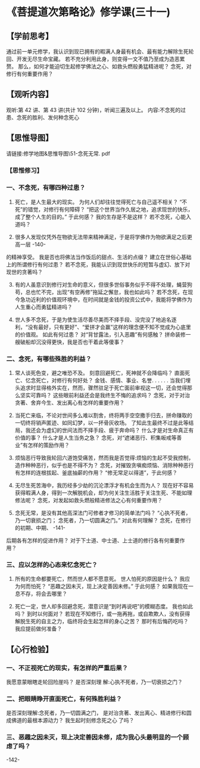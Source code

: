 
# 《菩提道次第略论》修学课(三十一)

## 【学前思考】

通过前一单元修学，我认识到现已拥有的暇满人身最有机会、最有能力解除生死轮回、开发无尽生命宝藏。
若不充分利用此身，则变得一文不值乃至成为造恶累赘。
那么，如何才能迫切生起修学佛法之心、如救头燃般勇猛精进呢？
念死，对修行有何重要作用？

## 【观听内容】

观听:第 42 讲、第 43 讲(共计 102 分钟)，听闻三遍及以上。
内容:不念死的过患、念死的胜利、发何种念死心

## 【思惟导图】

请链接:修学地图&思惟导图\51-念死无常. pdf

### 【思惟修习】

### 一、不念死，有哪四种过患？

1. 死亡，是人生最大的现实。
   为何人们却往往觉得死亡与自己遥不相关？
   “不死”的错觉，对修行有何障碍？
   “把这个世界当作久居之地，追求现世的快乐，成了整个人生的目的。”
   于此何感？
   我的生存是不是这样？
   若不念死，心能入道吗？

2. 很多人发现仅凭外在物欲无法带来精神满足，于是将学佛作为物欲满足之后更高一层
   -140-

的精神享受。
我是否也将佛法当作饭后的甜点、生活的点缀？
建立在世俗心基础上的所谓修行有何过患？
若不念死，我能认识到现世快乐的短暂与虚幻、放下对现世的贪著吗？

3. 有的人虽意识到修行对生命的意义，但很多世俗事务似乎不得不处理，蝇营狗苟，总也忙不完，出现“有空再修”拖延之懈怠，我也如此吗？
   若不念死，在现今急功近利的价值观环境中，在时间就是金钱的投资公式中，我能将学佛作为人生重心而勇猛精进吗？

4. 世人多不念死，于是为使生活尽善尽美而不择手段、没完没了地追名逐利，“没有最好，只有更好”、“爱拼才会赢”这样的理念便不知不觉成为心底里的价值观。
   如此有何过患？
   对“背甘露法，引入恶趣”有何感触？
   拼命装修一艘破船却沉没得更快，我是否也干着此等傻事？

### 二、念死，有哪些殊胜的利益？

1. 常人谈死色变，避之唯恐不及。
   刻意回避死亡，死神就不会降临吗？
   直面死亡、忆念死亡，对修行有何好处？
   金钱、感情、事业、名誉. . . . . . 当我们埋头追求时显得格外实在，然而，骤然驻足于死亡面前审视这一切，还会觉得那么坚实可靠吗？
   这些眼前利益还会是我终生不悔的追求吗？
   念死，对于对治贪著、舍弃今生、发出离心有怎样的重要作用？

2. 当死亡来临，不论对世间多么难以割舍，终将两手空空撒手归去，拼命赚取的一切终将销声匿迹、如同幻梦，以一抔骨灰收场。
   了知此生最终不过是此等结局，我还会为虚幻的世间法而不择手段、疲于奔命吗？
   什么才是对生命真正有价值的事？
   什么才是人生当务之急？
   念死，对“遮诸恶行、积集皈戒等善业”有怎样的策励作用？

3. 烦恼恶行导致我轮回六道饱受痛苦，然而我是否觉得:烦恼的生起不受我控制，造作种种恶行，似乎也是不得不为？
   念死，对摧毁贪嗔痴烦恼、消除种种恶行有怎样的连根拔起、釜底抽薪的作用？
   “修无常足以得道”，于此何感？

4. 无尽生死苦海中，我历经多少劫的沉沦漂浮才有机会生而为人？
   现在好不容易获得暇满人身，得到一次解脱机会，却为何关注生活胜于关注生死、不能如理修法呢？
   念死，对发起如救头燃般精进修法之心有何重要作用？

5. 念死无常，是没有其他高深法门可修者才修习的简单法门吗？
   “心执不死者，乃一切衰损之门；
   念死者，乃一切圆满之门。”
   对此有何理解？
   念死，在修行的初期、中期、
   -141-

后期各有怎样的促进作用？
对于下士道、中士道、上士道的修行各有何重要作用？

### 三、应以怎样的心态来忆念死亡？

1. 所有的生命都要死亡，然而世人都不愿意死。
   世人怕死的原因是什么？
   我应为何而怕死？
   “恶趣之因未灭，现上决定善因未修。”
   于此何感？
   如果我现在一息不存，将会去哪里？

2. 死亡一定，世人却多回避念死，潜意识是“到时再说吧”的模糊态度。
   我也如此吗？
   到时以何面对？
   若现在不知修行，或一拖再拖，或自欺欺人，没有获得解脱生死的自主之力，临终将会生起怎样的身心之苦？
   那时有后悔药吃吗？
   我应提前做何准备？

## 【心行检验】

### 一、不正视死亡的现实，有怎样的严重后果？

我愿意蒙眼瞎走轮回险崖吗？
是否深刻理
解:心执不死者，乃一切衰损之门？

### 二、把眼睛睁开直面死亡，有何殊胜利益？

是否深刻理解:念死者，乃一切圆满之门，
是对治贪著、发出离心、精进修行和圆成佛道的最根本源动力？
我生起时刻修念死之心
了吗？

### 三、恶趣之因未灭，现上决定善因未修，成为我心头最明显的一个顾虑了吗？

-142-